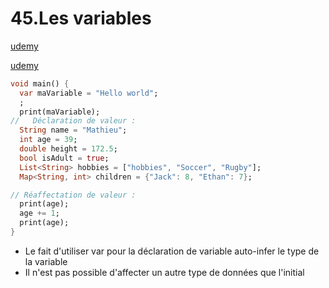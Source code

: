 # 45.Les variables

[udemy](https://www.udemy.com/course/flutter-dart-creez-des-applications-pour-ios-et-android/learn/lecture/26916064#overview)

[udemy](https://www.udemy.com/course/flutter-dart-creez-des-applications-pour-ios-et-android/learn/lecture/26916068#overview)

```dart
void main() {
  var maVariable = "Hello world";
  ;
  print(maVariable);
//   Déclaration de valeur :
  String name = "Mathieu";
  int age = 39;
  double height = 172.5;
  bool isAdult = true;
  List<String> hobbies = ["hobbies", "Soccer", "Rugby"];
  Map<String, int> children = {"Jack": 8, "Ethan": 7};

// Réaffectation de valeur :
  print(age);
  age += 1;
  print(age);
}

```

- Le fait d'utiliser var pour la déclaration de variable auto-infer le type de la variable
- Il n'est pas possible d'affecter un autre type de données que l'initial
